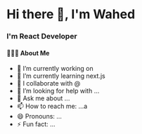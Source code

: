 <h1>Hi there 👋, I'm Wahed</h1> 

<div>
  <h3>I'm React Developer</h3> 
  <h4>👨🏻‍💻 About Me</h4>
</div>

<div></div>

- 🔭 I’m currently working on 
- 🌱 I’m currently learning next.js
- 👯 I collaborate with @
- 🤔 I’m looking for help with ...
- 💬 Ask me about ...
- 📫 How to reach me: ...a
- 😄 Pronouns: ...
- ⚡ Fun fact: ...
